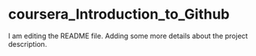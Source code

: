 # coursera_Introduction_to_Github
I am editing the README file. Adding some more details about the project description.
